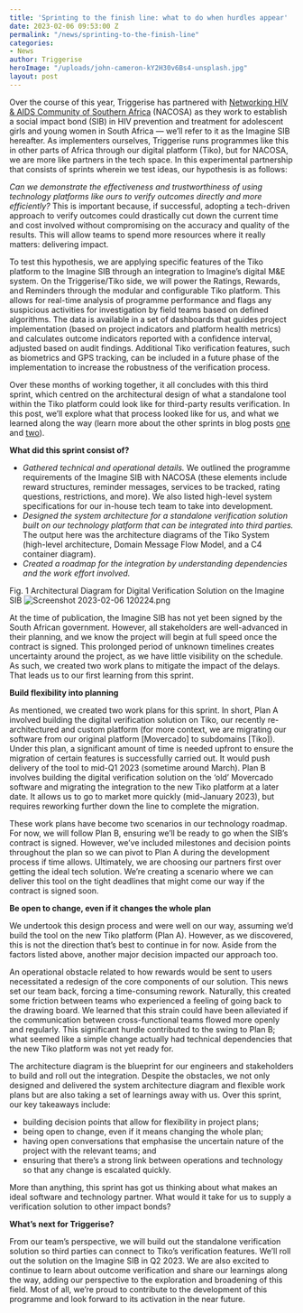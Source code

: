 ```yaml
---
title: 'Sprinting to the finish line: what to do when hurdles appear'
date: 2023-02-06 09:53:00 Z
permalink: "/news/sprinting-to-the-finish-line"
categories:
- News
author: Triggerise
heroImage: "/uploads/john-cameron-kY2H30v6Bs4-unsplash.jpg"
layout: post
---
```


Over the course of this year, Triggerise has partnered with [Networking HIV & AIDS Community of Southern Africa](https://www.nacosa.org.za/) (NACOSA) as they work to establish a social impact bond (SIB) in HIV prevention and treatment for adolescent girls and young women in South Africa — we’ll refer to it as the Imagine SIB hereafter. As implementers ourselves, Triggerise runs programmes like this in other parts of Africa through our digital platform (Tiko), but for NACOSA, we are more like partners in the tech space. In this experimental partnership that consists of sprints wherein we test ideas, our hypothesis is as follows:

*Can we demonstrate the effectiveness and trustworthiness of using technology platforms like ours to verify outcomes directly and more efficiently?* This is important because, if successful, adopting a tech-driven approach to verify outcomes could drastically cut down the current time and cost involved without compromising on the accuracy and quality of the results. This will allow teams to spend more resources where it really matters: delivering impact.

To test this hypothesis, we are applying specific features of the Tiko platform to the Imagine SIB through an integration to Imagine’s digital M&E system. On the Triggerise/Tiko side, we will power the Ratings, Rewards, and Reminders through the modular and configurable Tiko platform. This allows for real-time analysis of programme performance and flags any suspicious activities for investigation by field teams based on defined algorithms. The data is available in a set of dashboards that guides project implementation (based on project indicators and platform health metrics) and calculates outcome indicators reported with a confidence interval, adjusted based on audit findings. Additional Tiko verification features, such as biometrics and GPS tracking, can be included in a future phase of the implementation to increase the robustness of the verification process.

Over these months of working together, it all concludes with this third sprint, which centred on the architectural design of what a standalone tool within the Tiko platform could look like for third-party results verification. In this post, we’ll explore what that process looked like for us, and what we learned along the way (learn more about the other sprints in blog posts [one](https://triggerise.org/news/five-things-weve-learned-about-collaboration-in-a-pilot-project-for-data-verification-of-social-impact-bonds) and [two](https://triggerise.org/news/six-common-pricing-models)).

**What did this sprint consist of?**

* *Gathered technical and operational details.* We outlined the programme requirements of the Imagine SIB with NACOSA (these elements include reward structures, reminder messages, services to be tracked, rating questions, restrictions, and more). We also listed high-level system specifications for our in-house tech team to take into development.
* *Designed the system architecture for a standalone verification solution built on our technology platform that can be integrated into third parties.* The output here was the architecture diagrams of the Tiko System (high-level architecture, Domain Message Flow Model, and a C4 container diagram).
* *Created a roadmap for the integration by understanding dependencies and the work effort involved.*

Fig. 1 Architectural Diagram for Digital Verification Solution on the Imagine SIB
![Screenshot 2023-02-06 120224.png](/uploads/Screenshot%202023-02-06%20120224.png)

At the time of publication, the Imagine SIB has not yet been signed by the South African government. However, all stakeholders are well-advanced in their planning, and we know the project will begin at full speed once the contract is signed. This prolonged period of unknown timelines creates uncertainty around the project, as we have little visibility on the schedule. As such, we created two work plans to mitigate the impact of the delays. That leads us to our first learning from this sprint.

**Build flexibility into planning**

As mentioned, we created two work plans for this sprint. In short, Plan A involved building the digital verification solution on Tiko, our recently re-architectured and custom platform (for more context, we are migrating our software from our original platform [Movercado] to subdomains [Tiko]). Under this plan, a significant amount of time is needed upfront to ensure the migration of certain features is successfully carried out. It would push delivery of the tool to mid-Q1 2023 (sometime around March). Plan B involves building the digital verification solution on the ‘old’ Movercado software and migrating the integration to the new Tiko platform at a later date. It allows us to go to market more quickly (mid-January 2023), but requires reworking further down the line to complete the migration.

These work plans have become two scenarios in our technology roadmap. For now, we will follow Plan B, ensuring we’ll be ready to go when the SIB’s contract is signed. However, we’ve included milestones and decision points throughout the plan so we can pivot to Plan A during the development process if time allows. Ultimately, we are choosing our partners first over getting the ideal tech solution. We’re creating a scenario where we can deliver this tool on the tight deadlines that might come our way if the contract is signed soon.

**Be open to change, even if it changes the whole plan**

We undertook this design process and were well on our way, assuming we’d build the tool on the new Tiko platform (Plan A). However, as we discovered, this is not the direction that’s best to continue in for now. Aside from the factors listed above, another major decision impacted our approach too.

An operational obstacle related to how rewards would be sent to users necessitated a redesign of the core components of our solution. This news set our team back, forcing a time-consuming rework. Naturally, this created some friction between teams who experienced a feeling of going back to the drawing board. We learned that this strain could have been alleviated if the communication between cross-functional teams flowed more openly and regularly. This significant hurdle contributed to the swing to Plan B; what seemed like a simple change actually had technical dependencies that the new Tiko platform was not yet ready for.

The architecture diagram is the blueprint for our engineers and stakeholders to build and roll out the integration. Despite the obstacles, we not only designed and delivered the system architecture diagram and flexible work plans but are also taking a set of learnings away with us. Over this sprint, our key takeaways include:

* building decision points that allow for flexibility in project plans;
* being open to change, even if it means changing the whole plan;
* having open conversations that emphasise the uncertain nature of the project with the relevant teams; and
* ensuring that there’s a strong link between operations and technology so that any change is escalated quickly.

More than anything, this sprint has got us thinking about what makes an ideal software and technology partner. What would it take for us to supply a verification solution to other impact bonds?

**What’s next for Triggerise?**

From our team’s perspective, we will build out the standalone verification solution so third parties can connect to Tiko’s verification features. We’ll roll out the solution on the Imagine SIB in Q2 2023. We are also excited to continue to learn about outcome verification and share our learnings along the way, adding our perspective to the exploration and broadening of this field. Most of all, we’re proud to contribute to the development of this programme and look forward to its activation in the near future.
